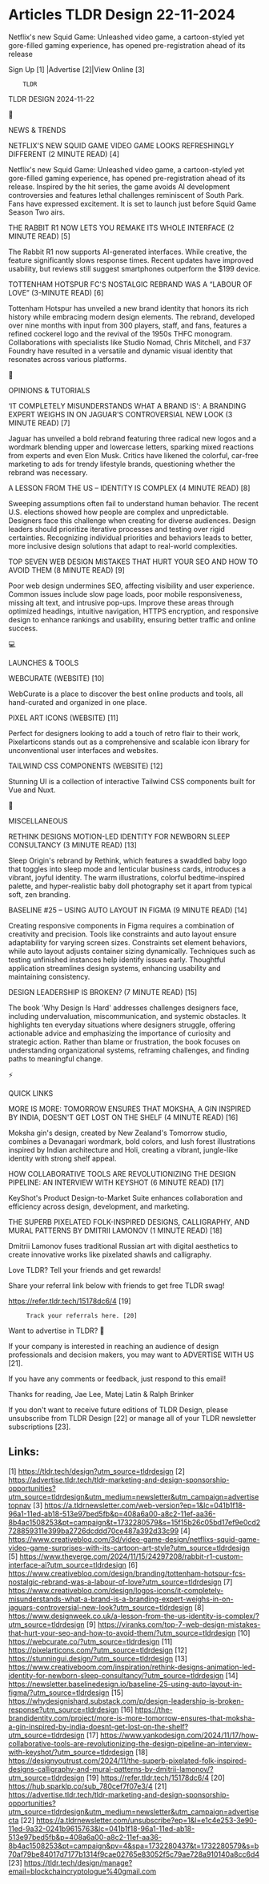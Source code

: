 # Articles TLDR Design 22-11-2024

Netflix's new Squid Game: Unleashed video game, a cartoon-styled yet
gore-filled gaming experience, has opened pre-registration ahead of
its
release ‌ ‌ ‌ ‌ ‌ ‌ ‌ ‌ ‌ ‌ ‌ ‌ ‌ ‌ ‌ ‌ ‌ ‌ ‌ ‌ ‌ ‌ ‌ ‌ ‌ ‌  ‌ ‌ ‌ ‌ ‌ ‌ ‌ ‌ ‌ ‌ ‌ ‌ ‌ ‌ ‌ ‌ ‌ ‌ ‌ ‌ ‌ ‌ ‌ ‌ ‌ ‌ 


 Sign Up [1] |Advertise [2]|View Online [3] 

		TLDR 

TLDR DESIGN 2024-11-22

📱 

NEWS & TRENDS

 NETFLIX'S NEW SQUID GAME VIDEO GAME LOOKS REFRESHINGLY DIFFERENT (2
MINUTE READ) [4] 

 Netflix's new Squid Game: Unleashed video game, a cartoon-styled yet
gore-filled gaming experience, has opened pre-registration ahead of
its release. Inspired by the hit series, the game avoids AI
development controversies and features lethal challenges reminiscent
of South Park. Fans have expressed excitement. It is set to launch
just before Squid Game Season Two airs. 

 THE RABBIT R1 NOW LETS YOU REMAKE ITS WHOLE INTERFACE (2 MINUTE READ)
[5] 

 The Rabbit R1 now supports AI-generated interfaces. While creative,
the feature significantly slows response times. Recent updates have
improved usability, but reviews still suggest smartphones outperform
the $199 device. 

 TOTTENHAM HOTSPUR FC'S NOSTALGIC REBRAND WAS A “LABOUR OF LOVE”
(3-MINUTE READ) [6] 

 Tottenham Hotspur has unveiled a new brand identity that honors its
rich history while embracing modern design elements. The rebrand,
developed over nine months with input from 300 players, staff, and
fans, features a refined cockerel logo and the revival of the 1950s
THFC monogram. Collaborations with specialists like Studio Nomad,
Chris Mitchell, and F37 Foundry have resulted in a versatile and
dynamic visual identity that resonates across various platforms. 

🚀 

OPINIONS & TUTORIALS

 ‘IT COMPLETELY MISUNDERSTANDS WHAT A BRAND IS': A BRANDING EXPERT
WEIGHS IN ON JAGUAR'S CONTROVERSIAL NEW LOOK (3 MINUTE READ) [7] 

 Jaguar has unveiled a bold rebrand featuring three radical new logos
and a wordmark blending upper and lowercase letters, sparking mixed
reactions from experts and even Elon Musk. Critics have likened the
colorful, car-free marketing to ads for trendy lifestyle brands,
questioning whether the rebrand was necessary. 

 A LESSON FROM THE US – IDENTITY IS COMPLEX (4 MINUTE READ) [8] 

 Sweeping assumptions often fail to understand human behavior. The
recent U.S. elections showed how people are complex and unpredictable.
Designers face this challenge when creating for diverse audiences.
Design leaders should prioritize iterative processes and testing over
rigid certainties. Recognizing individual priorities and behaviors
leads to better, more inclusive design solutions that adapt to
real-world complexities. 

 TOP SEVEN WEB DESIGN MISTAKES THAT HURT YOUR SEO AND HOW TO AVOID
THEM (8 MINUTE READ) [9] 

 Poor web design undermines SEO, affecting visibility and user
experience. Common issues include slow page loads, poor mobile
responsiveness, missing alt text, and intrusive pop-ups. Improve these
areas through optimized headings, intuitive navigation, HTTPS
encryption, and responsive design to enhance rankings and usability,
ensuring better traffic and online success. 

💻 

LAUNCHES & TOOLS

 WEBCURATE (WEBSITE) [10] 

 WebCurate is a place to discover the best online products and tools,
all hand-curated and organized in one place. 

 PIXEL ART ICONS (WEBSITE) [11] 

 Perfect for designers looking to add a touch of retro flair to their
work, Pixelarticons stands out as a comprehensive and scalable icon
library for unconventional user interfaces and websites. 

 TAILWIND CSS COMPONENTS (WEBSITE) [12] 

 Stunning UI is a collection of interactive Tailwind CSS components
built for Vue and Nuxt. 

🎁 

MISCELLANEOUS

 RETHINK DESIGNS MOTION-LED IDENTITY FOR NEWBORN SLEEP CONSULTANCY (3
MINUTE READ) [13] 

 Sleep Origin's rebrand by Rethink, which features a swaddled baby
logo that toggles into sleep mode and lenticular business cards,
introduces a vibrant, joyful identity. The warm illustrations,
colorful bedtime-inspired palette, and hyper-realistic baby doll
photography set it apart from typical soft, zen branding. 

 BASELINE #25 – USING AUTO LAYOUT IN FIGMA (9 MINUTE READ) [14] 

 Creating responsive components in Figma requires a combination of
creativity and precision. Tools like constraints and auto layout
ensure adaptability for varying screen sizes. Constraints set element
behaviors, while auto layout adjusts container sizing dynamically.
Techniques such as testing unfinished instances help identify issues
early. Thoughtful application streamlines design systems, enhancing
usability and maintaining consistency. 

 DESIGN LEADERSHIP IS BROKEN? (7 MINUTE READ) [15] 

 The book 'Why Design Is Hard' addresses challenges designers face,
including undervaluation, miscommunication, and systemic obstacles. It
highlights ten everyday situations where designers struggle, offering
actionable advice and emphasizing the importance of curiosity and
strategic action. Rather than blame or frustration, the book focuses
on understanding organizational systems, reframing challenges, and
finding paths to meaningful change. 

⚡ 

QUICK LINKS

 MORE IS MORE: TOMORROW ENSURES THAT MOKSHA, A GIN INSPIRED BY INDIA,
DOESN'T GET LOST ON THE SHELF (4 MINUTE READ) [16] 

 Moksha gin's design, created by New Zealand's Tomorrow studio,
combines a Devanagari wordmark, bold colors, and lush forest
illustrations inspired by Indian architecture and Holi, creating a
vibrant, jungle-like identity with strong shelf appeal. 

 HOW COLLABORATIVE TOOLS ARE REVOLUTIONIZING THE DESIGN PIPELINE: AN
INTERVIEW WITH KEYSHOT (6 MINUTE READ) [17] 

 KeyShot's Product Design-to-Market Suite enhances collaboration and
efficiency across design, development, and marketing. 

 THE SUPERB PIXELATED FOLK-INSPIRED DESIGNS, CALLIGRAPHY, AND MURAL
PATTERNS BY DMITRII LAMONOV (1 MINUTE READ) [18] 

 Dmitrii Lamonov fuses traditional Russian art with digital aesthetics
to create innovative works like pixelated shawls and calligraphy. 

Love TLDR? Tell your friends and get rewards!

 Share your referral link below with friends to get free TLDR swag! 

 https://refer.tldr.tech/15178dc6/4 [19] 

		 Track your referrals here. [20] 

Want to advertise in TLDR? 📰

 If your company is interested in reaching an audience of design
professionals and decision makers, you may want to ADVERTISE WITH US
[21]. 

 If you have any comments or feedback, just respond to this email! 

Thanks for reading, 
Jae Lee, Matej Latin & Ralph Brinker 

If you don't want to receive future editions of TLDR Design, please
unsubscribe from TLDR Design [22] or manage all of your TLDR
newsletter subscriptions [23]. 

 

Links:
------
[1] https://tldr.tech/design?utm_source=tldrdesign
[2] https://advertise.tldr.tech/tldr-marketing-and-design-sponsorship-opportunities?utm_source=tldrdesign&utm_medium=newsletter&utm_campaign=advertisetopnav
[3] https://a.tldrnewsletter.com/web-version?ep=1&lc=041b1f18-96a1-11ed-ab18-513e97bed5fb&p=408a6a00-a8c2-11ef-aa36-8b4ac1508253&pt=campaign&t=1732280579&s=15f15b26c05bd17ef9e0cd2728859311e399ba2726dcddd70ce487a392d33c99
[4] https://www.creativebloq.com/3d/video-game-design/netflixs-squid-game-video-game-surprises-with-its-cartoon-art-style?utm_source=tldrdesign
[5] https://www.theverge.com/2024/11/15/24297208/rabbit-r1-custom-interface-ai?utm_source=tldrdesign
[6] https://www.creativebloq.com/design/branding/tottenham-hotspur-fcs-nostalgic-rebrand-was-a-labour-of-love?utm_source=tldrdesign
[7] https://www.creativebloq.com/design/logos-icons/it-completely-misunderstands-what-a-brand-is-a-branding-expert-weighs-in-on-jaguars-controversial-new-look?utm_source=tldrdesign
[8] https://www.designweek.co.uk/a-lesson-from-the-us-identity-is-complex/?utm_source=tldrdesign
[9] https://viranks.com/top-7-web-design-mistakes-that-hurt-your-seo-and-how-to-avoid-them/?utm_source=tldrdesign
[10] https://webcurate.co/?utm_source=tldrdesign
[11] https://pixelarticons.com/?utm_source=tldrdesign
[12] https://stunningui.design/?utm_source=tldrdesign
[13] https://www.creativeboom.com/inspiration/rethink-designs-animation-led-identity-for-newborn-sleep-consultancy/?utm_source=tldrdesign
[14] https://newsletter.baselinedesign.io/baseline-25-using-auto-layout-in-figma/?utm_source=tldrdesign
[15] https://whydesignishard.substack.com/p/design-leadership-is-broken-response?utm_source=tldrdesign
[16] https://the-brandidentity.com/project/more-is-more-tomorrow-ensures-that-moksha-a-gin-inspired-by-india-doesnt-get-lost-on-the-shelf?utm_source=tldrdesign
[17] https://www.yankodesign.com/2024/11/17/how-collaborative-tools-are-revolutionizing-the-design-pipeline-an-interview-with-keyshot/?utm_source=tldrdesign
[18] https://designyoutrust.com/2024/11/the-superb-pixelated-folk-inspired-designs-calligraphy-and-mural-patterns-by-dmitrii-lamonov/?utm_source=tldrdesign
[19] https://refer.tldr.tech/15178dc6/4
[20] https://hub.sparklp.co/sub_780cef7f07e3/4
[21] https://advertise.tldr.tech/tldr-marketing-and-design-sponsorship-opportunities?utm_source=tldrdesign&utm_medium=newsletter&utm_campaign=advertisecta
[22] https://a.tldrnewsletter.com/unsubscribe?ep=1&l=e1c4e253-3e90-11ed-9a32-0241b9615763&lc=041b1f18-96a1-11ed-ab18-513e97bed5fb&p=408a6a00-a8c2-11ef-aa36-8b4ac1508253&pt=campaign&pv=4&spa=1732280437&t=1732280579&s=b70af79be84017d7177b1314f9cae02765e83052f5c79ae728a910140a8cc6d4
[23] https://tldr.tech/design/manage?email=blockchaincryptologue%40gmail.com